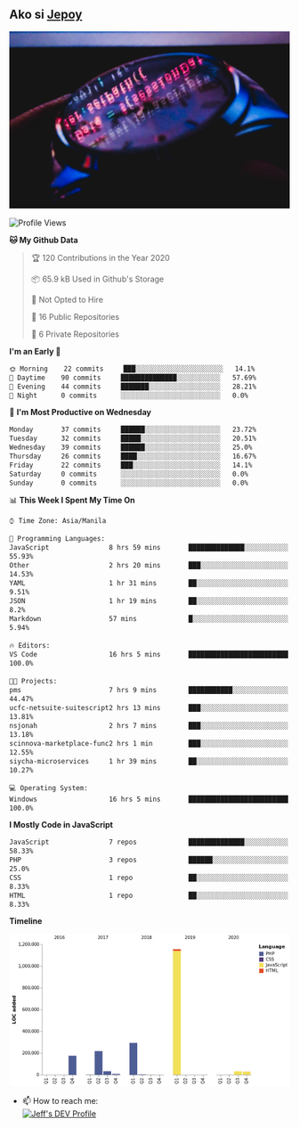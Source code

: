 ## Ako si [Jepoy](https://github.com/je-poy)
![je-poy-cover-img](imgs/cover.jpeg)

<!--START_SECTION:waka-->
![Profile Views](http://img.shields.io/badge/Profile%20Views-0-blue)

**🐱 My Github Data** 

> 🏆 120 Contributions in the Year 2020
 > 
> 📦 65.9 kB Used in Github's Storage 
 > 
> 🚫 Not Opted to Hire
 > 
> 📜 16 Public Repositories
 > 
> 🔑 6 Private Repositories 

**I'm an Early 🐤** 

```text
🌞 Morning    22 commits     ███░░░░░░░░░░░░░░░░░░░░░░   14.1% 
🌆 Daytime    90 commits     ██████████████░░░░░░░░░░░   57.69% 
🌃 Evening    44 commits     ███████░░░░░░░░░░░░░░░░░░   28.21% 
🌙 Night      0 commits      ░░░░░░░░░░░░░░░░░░░░░░░░░   0.0%

```
📅 **I'm Most Productive on Wednesday** 

```text
Monday       37 commits     ██████░░░░░░░░░░░░░░░░░░░   23.72% 
Tuesday      32 commits     █████░░░░░░░░░░░░░░░░░░░░   20.51% 
Wednesday    39 commits     ██████░░░░░░░░░░░░░░░░░░░   25.0% 
Thursday     26 commits     ████░░░░░░░░░░░░░░░░░░░░░   16.67% 
Friday       22 commits     ███░░░░░░░░░░░░░░░░░░░░░░   14.1% 
Saturday     0 commits      ░░░░░░░░░░░░░░░░░░░░░░░░░   0.0% 
Sunday       0 commits      ░░░░░░░░░░░░░░░░░░░░░░░░░   0.0%

```


📊 **This Week I Spent My Time On** 

```text
⌚︎ Time Zone: Asia/Manila

💬 Programming Languages: 
JavaScript               8 hrs 59 mins       ██████████████░░░░░░░░░░░   55.93% 
Other                    2 hrs 20 mins       ███░░░░░░░░░░░░░░░░░░░░░░   14.53% 
YAML                     1 hr 31 mins        ██░░░░░░░░░░░░░░░░░░░░░░░   9.51% 
JSON                     1 hr 19 mins        ██░░░░░░░░░░░░░░░░░░░░░░░   8.2% 
Markdown                 57 mins             █░░░░░░░░░░░░░░░░░░░░░░░░   5.94%

🔥 Editors: 
VS Code                  16 hrs 5 mins       █████████████████████████   100.0%

🐱‍💻 Projects: 
pms                      7 hrs 9 mins        ███████████░░░░░░░░░░░░░░   44.47% 
ucfc-netsuite-suitescript2 hrs 13 mins       ███░░░░░░░░░░░░░░░░░░░░░░   13.81% 
nsjonah                  2 hrs 7 mins        ███░░░░░░░░░░░░░░░░░░░░░░   13.18% 
scinnova-marketplace-func2 hrs 1 min         ███░░░░░░░░░░░░░░░░░░░░░░   12.55% 
siycha-microservices     1 hr 39 mins        ██░░░░░░░░░░░░░░░░░░░░░░░   10.27%

💻 Operating System: 
Windows                  16 hrs 5 mins       █████████████████████████   100.0%

```

**I Mostly Code in JavaScript** 

```text
JavaScript               7 repos             ██████████████░░░░░░░░░░░   58.33% 
PHP                      3 repos             ██████░░░░░░░░░░░░░░░░░░░   25.0% 
CSS                      1 repo              ██░░░░░░░░░░░░░░░░░░░░░░░   8.33% 
HTML                     1 repo              ██░░░░░░░░░░░░░░░░░░░░░░░   8.33%

```


**Timeline**

![Chart not found](https://raw.githubusercontent.com/je-poy/je-poy/master/charts/bar_graph.png) 


<!--END_SECTION:waka-->

- 📫 How to reach me: <br />
[<img src="https://d2fltix0v2e0sb.cloudfront.net/dev-badge.svg" width="50" alt="Jeff's DEV Profile" />](https://dev.to/jepoy)
<!--
**je-poy/je-poy** is a ✨ _special_ ✨ repository because its `README.md` (this file) appears on your GitHub profile.

Here are some ideas to get you started:

- 🔭 I’m currently working on ...
- 🌱 I’m currently learning ...
- 👯 I’m looking to collaborate on ...
- 🤔 I’m looking for help with ...
- 💬 Ask me about ...

- 😄 Pronouns: ...
- ⚡ Fun fact: ...
-->
